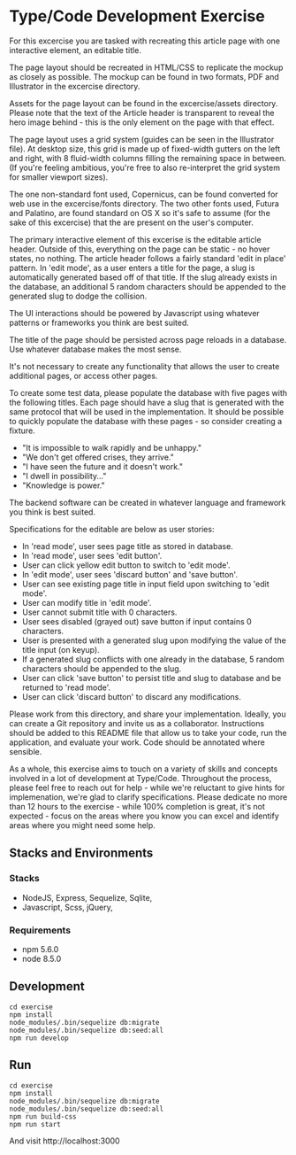 # Type/Code Development Exercise

For this excercise you are tasked with recreating this article page with one interactive element, an editable title.

The page layout should be recreated in HTML/CSS to replicate the mockup as closely as possible. The mockup can be found in two formats, PDF and Illustrator in the excercise directory.

Assets for the page layout can be found in the excercise/assets directory. Please note that the text of the Article header is transparent to reveal the hero image behind - this is the only element on the page with that effect.

The page layout uses a grid system (guides can be seen in the Illustrator file). At desktop size, this grid is made up of fixed-width gutters on the left and right, with 8 fluid-width columns filling the remaining space in between. (If you're feeling ambitious, you're free to also re-interpret the grid system for smaller viewport sizes).

The one non-standard font used, Copernicus, can be found converted for web use in the excercise/fonts directory. The two other fonts used, Futura and Palatino, are found standard on OS X so it's safe to assume (for the sake of this excercise) that the are present on the user's computer.

The primary interactive element of this excerise is the editable article header. Outside of this, everything on the page can be static - no hover states, no nothing. The article header follows a fairly standard 'edit in place' pattern. In 'edit mode', as a user enters a title for the page, a slug is automatically generated based off of that title. If the slug already exists in the database, an additional 5 random characters should be appended to the generated slug to dodge the collision.

The UI interactions should be powered by Javascript using whatever patterns or frameworks you think are best suited.

The title of the page should be persisted across page reloads in a database. Use whatever database makes the most sense.

It's not necessary to create any functionality that allows the user to create additional pages, or access other pages.

To create some test data, please populate the database with five pages with the following titles. Each page should have a slug that is generated with the same protocol that will be used in the implementation. It should be possible to quickly populate the database with these pages - so consider creating a fixture.

* "It is impossible to walk rapidly and be unhappy."
* "We don't get offered crises, they arrive."
* "I have seen the future and it doesn't work."
* "I dwell in possibility..."
* "Knowledge is power."

The backend software can be created in whatever language and framework you think is best suited.

Specifications for the editable are below as user stories:

* In 'read mode', user sees page title as stored in database.
* In 'read mode', user sees 'edit button'.
* User can click yellow edit button to switch to 'edit mode'.
* In 'edit mode', user sees 'discard button' and 'save button'.
* User can see existing page title in input field upon switching to 'edit mode'.
* User can modify title in 'edit mode'.
* User cannot submit title with 0 characters.
* User sees disabled (grayed out) save button if input contains 0 characters.
* User is presented with a generated slug upon modifying the value of the title input (on keyup).
* If a generated slug conflicts with one already in the database, 5 random characters should be appended to the slug.
* User can click 'save button' to persist title and slug to database and be returned to 'read mode'.
* User can click 'discard button' to discard any modifications.

Please work from this directory, and share your implementation. Ideally, you can create a Git repository and invite us as a collaborator. Instructions should be added to this README file that allow us to take your code, run the application, and evaluate your work. Code should be annotated where sensible.

As a whole, this exercise aims to touch on a variety of skills and concepts involved in a lot of development at Type/Code. Throughout the process, please feel free to reach out for help - while we're reluctant to give hints for implemenation, we're glad to clarify specifications. Please dedicate no more than 12 hours to the exercise - while 100% completion is great, it's not expected - focus on the areas where you know you can excel and identify areas where you might need some help.

## Stacks and Environments

### Stacks

* NodeJS, Express, Sequelize, Sqlite,
* Javascript, Scss, jQuery,

### Requirements

* npm 5.6.0
* node 8.5.0

## Development

```
cd exercise
npm install
node_modules/.bin/sequelize db:migrate
node_modules/.bin/sequelize db:seed:all
npm run develop
```

## Run

```
cd exercise
npm install
node_modules/.bin/sequelize db:migrate
node_modules/.bin/sequelize db:seed:all
npm run build-css
npm run start
```

And visit http://localhost:3000
